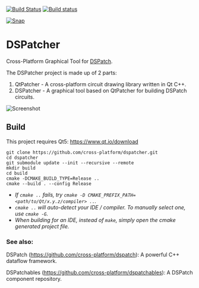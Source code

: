 [![Build Status](https://bit.ly/2GYsfv9)](https://travis-ci.org/cross-platform/dspatcher)
[![Build status](https://bit.ly/2OPL4qR)](https://ci.appveyor.com/project/MarcusTomlinson/dspatcher/branch/master)

[![Snap](https://bit.ly/2ZWfetD)](https://snapcraft.io/dspatcher)

# DSPatcher

Cross-Platform Graphical Tool for [DSPatch](https://github.com/cross-platform/dspatch).

The DSPatcher project is made up of 2 parts:
1. QtPatcher - A cross-platform circuit drawing library written in Qt C++.
2. DSPatcher - A graphical tool based on QtPatcher for building DSPatch circuits.

![Screenshot](https://bit.ly/33vlCuc)

## Build

This project requires Qt5: https://www.qt.io/download

```
git clone https://github.com/cross-platform/dspatcher.git
cd dspatcher
git submodule update --init --recursive --remote
mkdir build
cd build
cmake -DCMAKE_BUILD_TYPE=Release ..
cmake --build . --config Release
```

- *If `cmake ..` fails, try `cmake -D CMAKE_PREFIX_PATH=<path/to/Qt/x.y.z/compiler> ..`.*
- *`cmake ..` will auto-detect your IDE / compiler. To manually select one, use `cmake -G`.*
- *When building for an IDE, instead of `make`, simply open the cmake generated project file.*


### See also:

DSPatch (https://github.com/cross-platform/dspatch): A powerful C++ dataflow framework.

DSPatchables (https://github.com/cross-platform/dspatchables): A DSPatch component repository.
